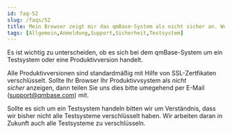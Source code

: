 ```yaml
---
id: faq-52
slug: /faqs/52
title: Mein Browser zeigt mir das qmBase-System als nicht sicher an. Woran liegt das Was soll ich tun
tags: [Allgemein,Anmeldung,Support,Sicherheit,Testsystem]
---
```

Es ist wichtig zu unterscheiden, ob es sich bei dem qmBase-System um ein Testsystem oder eine Produktivversion handelt.

Alle Produktivversionen sind standardmäßig mit Hilfe von SSL-Zertfikaten verschlüsselt. Sollte Ihr Browser Ihr Produktivvsystem als *nicht sicher* anzeigen, dann teilen Sie uns dies bitte umegehend per E-Mail ([support@qmbase.com](mailto:support@qmbase.com)) mit. 

Sollte es sich um ein Testsystem handeln bitten wir um Verständnis, dass wir bisher nicht alle Testsysteme verschlüsselt haben. Wir arbeiten daran in Zukunft auch alle Testsysteme zu verschlüsseln.